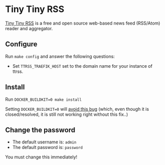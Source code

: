 # Tiny Tiny RSS

[Tiny Tiny RSS](https://tt-rss.org/) is a free and open source web-based
news feed (RSS/Atom) reader and aggregator.

## Configure

Run `make config` and answer the following questions:

 * Set `TTRSS_TRAEFIK_HOST` set to the domain name for your instance of ttrss.

## Install

Run `DOCKER_BUILDKIT=0 make install`

Setting `DOCKER_BUILDKIT=0` will [avoid this
bug](https://github.com/moby/buildkit/issues/1684) (which, even though it is
closed/resolved, it is still not working right without this fix..)

## Change the password

 * The default username is: `admin`
 * The default password is: `password`
 
You must change this immediately!
